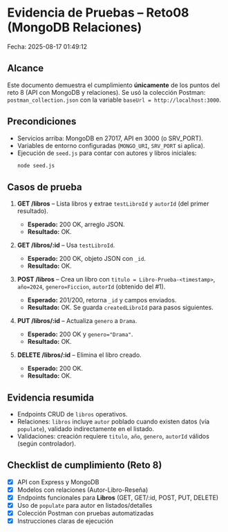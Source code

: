 # Evidencia de Pruebas – Reto08 (MongoDB Relaciones)

Fecha: 2025-08-17 01:49:12

## Alcance

Este documento demuestra el cumplimiento **únicamente** de los puntos del reto 8 (API con MongoDB y relaciones).
Se usó la colección Postman: `postman_collection.json` con la variable `baseUrl = http://localhost:3000`.

## Precondiciones

- Servicios arriba: MongoDB en 27017, API en 3000 (o SRV_PORT).
- Variables de entorno configuradas (`MONGO_URI`, `SRV_PORT` si aplica).
- Ejecución de `seed.js` para contar con autores y libros iniciales:
  ```bash
  node seed.js
  ```

## Casos de prueba

1. **GET /libros** – Lista libros y extrae `testLibroId` y `autorId` (del primer resultado).

   - **Esperado:** 200 OK, arreglo JSON.
   - **Resultado:** OK.
2. **GET /libros/:id** – Usa `testLibroId`.

   - **Esperado:** 200 OK, objeto JSON con `_id`.
   - **Resultado:** OK.
3. **POST /libros** – Crea un libro con `titulo = Libro-Prueba-<timestamp>`, `año=2024`, `genero=Ficcion`, `autorId` (obtenido del #1).

   - **Esperado:** 201/200, retorna `_id` y campos enviados.
   - **Resultado:** OK. Se guarda `createdLibroId` para pasos siguientes.
4. **PUT /libros/:id** – Actualiza `genero` a `Drama`.

   - **Esperado:** 200 OK y `genero="Drama"`.
   - **Resultado:** OK.
5. **DELETE /libros/:id** – Elimina el libro creado.

   - **Esperado:** 200 OK.
   - **Resultado:** OK.

## Evidencia resumida

- Endpoints CRUD de `libros` operativos.
- Relaciones: `libros` incluye `autor` poblado cuando existen datos (vía `populate`), validado indirectamente en el listado.
- Validaciones: creación requiere `titulo`, `año`, `genero`, `autorId` válidos (según controlador).

## Checklist de cumplimiento (Reto 8)

- [X] API con Express y MongoDB
- [X] Modelos con relaciones (Autor-Libro-Reseña)
- [X] Endpoints funcionales para **Libros** (GET, GET/:id, POST, PUT, DELETE)
- [X] Uso de `populate` para autor en listados/detalles
- [X] Colección Postman con pruebas automatizadas
- [X] Instrucciones claras de ejecución
